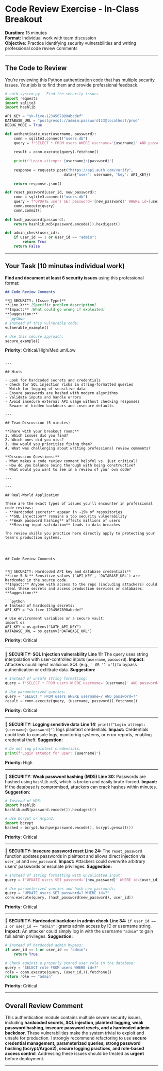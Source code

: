 # Code Review Exercise - In-Class Breakout

**Duration:** 15 minutes  
**Format:** Individual work with team discussion  
**Objective:** Practice identifying security vulnerabilities and writing professional code review comments

---

## The Code to Review

You're reviewing this Python authentication code that has multiple security issues. Your job is to find them and provide professional feedback.

```python
# auth_system.py - Find the security issues
import requests
import sqlite3
import hashlib

API_KEY = "sk-live-1234567890abcdef"
DATABASE_URL = "postgresql://admin:password123@localhost/prod"
DEBUG_MODE = True

def authenticate_user(username, password):
    conn = sqlite3.connect("users.db")
    query = f"SELECT * FROM users WHERE username='{username}' AND password='{password}'"
    
    result = conn.execute(query).fetchone()
    
    print(f"Login attempt: {username}:{password}")
    
    response = requests.post("https://api.auth.com/verify", 
                           data={"user": username, "key": API_KEY})
    
    return response.json()

def reset_password(user_id, new_password):
    conn = sqlite3.connect("users.db")
    query = f"UPDATE users SET password='{new_password}' WHERE id={user_id}"
    conn.execute(query)
    conn.commit()
    
def hash_password(password):
    return hashlib.md5(password.encode()).hexdigest()

def admin_check(user_id):
    if user_id == 1 or user_id == "admin":
        return True
    return False
```

---

## Your Task (10 minutes individual work)

**Find and document at least 6 security issues** using this professional format:

```markdown
## Code Review Comments

**🔴 SECURITY: [Issue Type]**
**Line X:** [Specific problem description]
**Impact:** [What could go wrong if exploited]
**Suggestion:** 
```python
# Instead of this vulnerable code:
vulnerable_example()

# Use this secure approach:
secure_example()
```
**Priority:** Critical/High/Medium/Low
```

---

## Hints

- Look for hardcoded secrets and credentials
- Check for SQL injection risks in string-formatted queries
- Watch for logging of sensitive data
- Ensure passwords are hashed with modern algorithms
- Validate inputs and handle errors
- Avoid insecure external API usage without checking responses
- Beware of hidden backdoors and insecure defaults

---

## Team Discussion (5 minutes)

**Share with your breakout room:**
1. Which issues did you find?
2. Which ones did you miss?
3. How would you prioritize fixing them?
4. What was challenging about writing professional review comments?

**Discussion Questions:**
- What makes a code review comment helpful vs. just critical?
- How do you balance being thorough with being constructive?
- What would you want to see in a review of your own code?

---

---

## Real-World Application

These are the exact types of issues you'll encounter in professional code reviews:
- **Hardcoded secrets** appear in ~15% of repositories
- **SQL injection** remains a top security vulnerability
- **Weak password hashing** affects millions of users
- **Missing input validation** leads to data breaches

The review skills you practice here directly apply to protecting your team's production systems.




## Code Review Comments


**🔴 SECURITY: Hardcoded API key and database credentials**
**Line 5–6:** Sensitive values (`API_KEY`, `DATABASE_URL`) are hardcoded in the source code.
**Impact:** Anyone with access to the repo (including attackers) could steal these secrets and access production services or databases.
**Suggestion:**

```python
# Instead of hardcoding secrets:
API_KEY = "sk-live-1234567890abcdef"

# Use environment variables or a secure vault:
import os
API_KEY = os.getenv("AUTH_API_KEY")
DATABASE_URL = os.getenv("DATABASE_URL")
```

**Priority:** Critical

---

**🔴 SECURITY: SQL Injection vulnerability**
**Line 11:** The query uses string interpolation with user-controlled inputs (`username`, `password`).
**Impact:** Attackers could inject malicious SQL (e.g., `' OR '1'='1`) to bypass authentication or exfiltrate data.
**Suggestion:**

```python
# Instead of unsafe string formatting:
query = f"SELECT * FROM users WHERE username='{username}' AND password='{password}'"

# Use parameterized queries:
query = "SELECT * FROM users WHERE username=? AND password=?"
result = conn.execute(query, (username, password)).fetchone()
```

**Priority:** Critical

---

**🔴 SECURITY: Logging sensitive data**
**Line 14:** `print(f"Login attempt: {username}:{password}")` logs plaintext credentials.
**Impact:** Credentials could leak to console logs, monitoring systems, or error reports, enabling credential theft.
**Suggestion:**

```python
# Do not log plaintext credentials:
print(f"Login attempt for user: {username}")
```

**Priority:** High

---

**🔴 SECURITY: Weak password hashing (MD5)**
**Line 30:** Passwords are hashed using `hashlib.md5`, which is broken and easily brute-forced.
**Impact:** If the database is compromised, attackers can crack hashes within minutes.
**Suggestion:**

```python
# Instead of MD5:
import hashlib
hashlib.md5(password.encode()).hexdigest()

# Use bcrypt or Argon2:
import bcrypt
hashed = bcrypt.hashpw(password.encode(), bcrypt.gensalt())
```

**Priority:** Critical

---

**🔴 SECURITY: Insecure password reset**
**Line 24:** The `reset_password` function updates passwords in plaintext and allows direct injection via `user_id` and `new_password`.
**Impact:** Attackers could overwrite arbitrary users’ passwords or escalate privileges.
**Suggestion:**

```python
# Instead of string formatting with unvalidated input:
query = f"UPDATE users SET password='{new_password}' WHERE id={user_id}"

# Use parameterized queries and hash new passwords:
query = "UPDATE users SET password=? WHERE id=?"
conn.execute(query, (hash_password(new_password), user_id))
```

**Priority:** Critical

---

**🔴 SECURITY: Hardcoded backdoor in admin check**
**Line 34:** `if user_id == 1 or user_id == "admin":` grants admin access by ID or username string.
**Impact:** An attacker could simply log in with the username `"admin"` to gain full admin privileges.
**Suggestion:**

```python
# Instead of hardcoded admin bypass:
if user_id == 1 or user_id == "admin":
    return True

# Check against a properly stored user role in the database:
query = "SELECT role FROM users WHERE id=?"
role = conn.execute(query, (user_id,)).fetchone()
return role == "admin"
```

**Priority:** Critical

---

## Overall Review Comment

This authentication module contains multiple severe security issues, including **hardcoded secrets, SQL injection, plaintext logging, weak password hashing, insecure password resets, and a hardcoded admin backdoor**. These vulnerabilities make the system trivial to exploit and unsafe for production. I strongly recommend refactoring to use **secure credential management, parameterized queries, strong password hashing (bcrypt/Argon2), secure logging practices, and role-based access control**. Addressing these issues should be treated as **urgent** before deployment.

---
